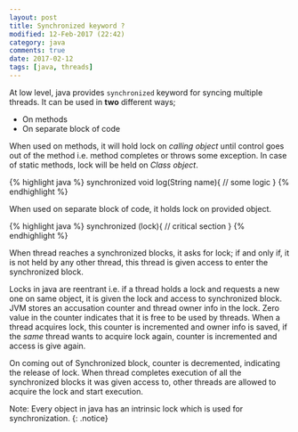 ```yaml
---
layout: post
title: Synchronized keyword ?
modified: 12-Feb-2017 (22:42)
category: java
comments: true
date: 2017-02-12
tags: [java, threads]
---
```


At low level, java provides `synchronized` keyword for syncing multiple threads. It can be used in **two** different ways;

- On methods
- On separate block of code

When used on methods, it will hold lock on *calling object* until control goes out of the method i.e. method completes or throws
some exception. In case of static methods, lock will be held on *Class object*.

{% highlight java %}
    synchronized void log(String name){
       // some logic
    }
{% endhighlight %}

When used on separate block of code, it holds lock on provided object.

{% highlight java %}
  synchronized (lock){
            // critical section
  }
{% endhighlight %}

When thread reaches a synchronized blocks, it asks for lock; if and only if, it is not held by any other thread, this thread is given access
to enter the synchronized block.

Locks in java are reentrant i.e. if a thread holds a lock and requests a new one on same object, it is given the lock and access to
synchronized block. JVM stores an accusation counter and thread owner info in the lock. Zero value in the counter indicates that
it is free to be used by threads. When a thread acquires lock, this counter is incremented and owner info is saved, if the *same*
thread wants to acquire lock again, counter is incremented and access is give again.

On coming out of Synchronized block, counter is decremented, indicating the release of lock. When thread completes
execution of all the synchronized blocks it was given access to, other threads are allowed to acquire the lock and start execution.

Note: Every object in java has an intrinsic lock which is used for synchronization.
{: .notice}